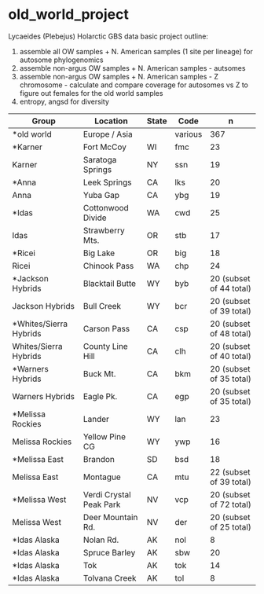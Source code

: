 # old_world_project
Lycaeides (Plebejus) Holarctic GBS data
basic project outline:
1. assemble all OW samples + N. American samples (1 site per lineage) for autosome phylogenomics
2. assemble non-argus OW samples + N. American samples - autsomes 
3. assemble non-argus OW samples + N. American samples - Z chromosome - calculate and compare coverage for autosomes vs Z to figure out females for the old world samples
4. entropy, angsd for diversity

| Group | Location | State | Code | n |
|-------|----------|-------|------|---|
| *old world| Europe /  Asia|  | various | 367|
| *Karner | Fort McCoy | WI | fmc | 23 |
| Karner | Saratoga Springs | NY | ssn | 19 |
| *Anna | Leek Springs | CA | lks | 20 |
| Anna | Yuba Gap| CA | ybg | 19 |
| *Idas | Cottonwood Divide| WA | cwd | 25 |
| Idas | Strawberry Mts.| OR | stb | 17 |
| *Ricei | Big Lake| OR | big | 18 |
| Ricei | Chinook Pass| WA | chp | 24 |
|*Jackson Hybrids | Blacktail Butte| WY | byb | 20 (subset of 44 total) |
| Jackson Hybrids | Bull Creek| WY | bcr | 20 (subset of 39 total) |
| *Whites/Sierra Hybrids | Carson Pass| CA | csp | 20 (subset of 48 total) |
| Whites/Sierra Hybrids | County Line Hill| CA | clh | 20 (subset of 40 total) |
| *Warners Hybrids | Buck Mt.| CA | bkm | 20 (subset of 35 total) |
| Warners Hybrids | Eagle Pk.| CA | egp | 20 (subset of 35 total) |
| *Melissa Rockies | Lander| WY | lan | 23 |
| Melissa Rockies | Yellow Pine CG| WY | ywp | 16 |
| *Melissa East | Brandon| SD | bsd | 18 |
| Melissa East | Montague| CA | mtu | 22 (subset of 39 total) |
| *Melissa West | Verdi Crystal Peak Park| NV | vcp | 20 (subset of 72 total) |
| Melissa West | Deer Mountain Rd.| NV | der | 20 (subset of 25 total) |
| *Idas Alaska | Nolan Rd.| AK | nol | 8 |
| *Idas Alaska | Spruce Barley| AK | sbw | 20 |
| *Idas Alaska | Tok| AK | tok | 14 |
| *Idas Alaska | Tolvana Creek| AK | tol | 8 |

